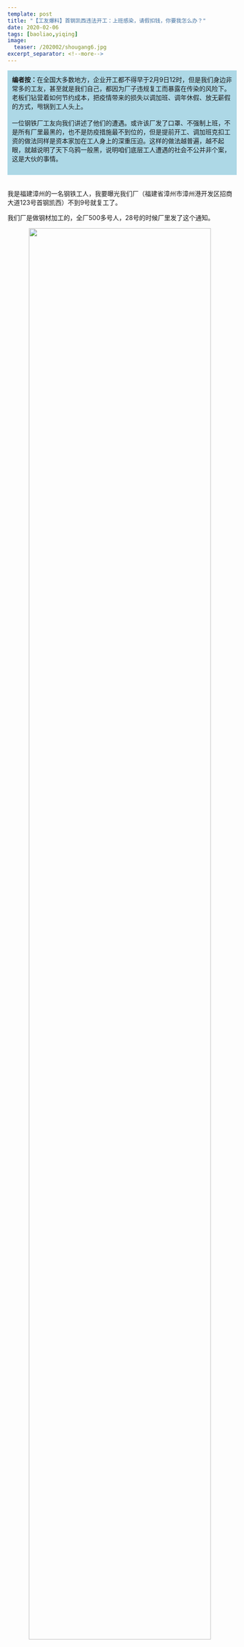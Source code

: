```yaml
---
template: post
title: "【工友爆料】首钢凯西违法开工：上班感染，请假扣钱，你要我怎么办？"
date: 2020-02-06
tags: [baoliao,yiqing]
image:
  teaser: /202002/shougang6.jpg
excerpt_separator: <!--more-->
---
```


<div style="width:98%;padding:10px;background-color:lightblue;margin:0;">
<strong>编者按：</strong>在全国大多数地方，企业开工都不得早于2月9日12时，但是我们身边非常多的工友，甚至就是我们自己，都因为厂子违规复工而暴露在传染的风险下。老板们钻营着如何节约成本，把疫情带来的损失以调加班、调年休假、放无薪假的方式，甩锅到工人头上。<br><br>
一位钢铁厂工友向我们讲述了他们的遭遇。或许该厂发了口罩、不强制上班，不是所有厂里最黑的，也不是防疫措施最不到位的，但是提前开工、调加班克扣工资的做法同样是资本家加在工人身上的深重压迫。这样的做法越普遍，越不起眼，就越说明了天下乌鸦一般黑，说明咱们底层工人遭遇的社会不公并非个案，这是大伙的事情。<br><br>
</div><br>

我是福建漳州的一名钢铁工人，我要曝光我们厂（福建省漳州市漳州港开发区招商大道123号首钢凯西）不到9号就复工了。

我们厂是做钢材加工的，全厂500多号人，28号的时候厂里发了这个通知。

<div style="text-align:center"><img src="/images/202002/shougang1.jpg" width="90%"></div><br>

第二天也就是一月二十九号的时候，福建省下发了延长假期到9号的通知，要求非必需企业不得提前开工。但是厂里就像没看见一样。这个厂是半国企，首钢集团控股的，地方政府都护着，后台很大，我们是投诉无门。

<video width="320" height="240" controls>
  <source src="/videos/shougang1.mp4" type="video/mp4">
哎呀！你的浏览器不支持视频播放。
</video>

这里早就封村封路了还叫我们上班，居然还挨个打电话给每个员工说我们是自愿的，说复工不算开工。我们工友都觉得好笑，是敢怒不敢言，复工不算开工，这不是自欺欺人吗？

最可笑的事情还在于，2月3号违规上班第一天，公司领导还开了个会，专门研究疫情防控工作。

<div style="text-align:center"><img src="/images/202002/shougang1-1.jpg" width="90%"><br><span style="color:grey">首钢凯西官号报道公司开抗疫会议（原文请看：</span><a href="http://mp.weixin.qq.com/s?__biz=MzAxNTAwMDc2NQ==&mid=2447814761&idx=1&sn=9df391f1ed8232c500a89201c51295c3&chksm=8f98a5bbb8ef2cadf8fefc86465a69ccb0a1aa2987b035c905cb19d30db6bb6fc7da3e954725&scene=21#wechat_redirect">我们同努力，共同战疫情</a>）</div><br>

现在疫情这么厉害，我们这个区已经有确诊病例了，难道最有效防止感染的办法不是按规定不上班吗？我们厂年后主要是检测人员检修设备，还没有正式生产，其实生产员工来不来根本没什么所谓，可是偏偏要让我们上班。明明一点儿不在于员工的生命健康，却要做出一副严抓防疫、保证员工安全的样子。

消毒措施，也不到位，每天一人就发一个口罩，还不是正规口罩；食堂、车间用消毒水擦一回地板，就算完事了，其他啥防护都没有——起码你消毒三次啊，一天消毒一回是达不到效果的。

<div style="text-align:center"><img src="/images/202002/shougang2.jpg" width="90%"><br><span style="color:grey">公司每天发放的口罩，虽然写着N95级，但实际上只是个民用防尘口罩，现在淘宝上所有口罩基本都写着N95级……</span></div><br>

而且我们厂工人大都是住宿舍，4人间上下铺，很容易交叉感染，可领导开会里面说到的宿舍消毒也没有，消毒水没发，我们自己也买不到；

说是“免费提供一次性餐具”和“配送到车间就餐”，都没有，还是要去食堂。

<div style="text-align:center"><img src="/images/202002/shougang3.jpg" width="90%"><br><span style="color:grey">食堂餐具都是平时用的不锈钢的，根本没有一次性餐具</span></div><br>

这是2月3日早上工人在食堂就餐的视频，也没要求戴口罩打饭，有些人就没有戴了。

<video width="320" height="240" controls>
  <source src="/videos/shougang2.mp4" type="video/mp4">
哎呀！你的浏览器不支持视频播放。
</video>

<div style="text-align:center"><img src="/images/202002/shougang4.jpg" width="90%"></div><br>

上下班，还得排队打卡，又增加了传染的风险。

<div style="text-align:center"><img src="/images/202002/shougang5.jpg" width="90%"></div><br>

看来这个防疫的会议，也就是做做样子，给上级领导看的，不是为了员工服务的。工会也不会帮我们，工会都是领导自己。

不过我们厂倒是允许工人不来，说是可以请假——因为还没有正式生产，来不来影响不大嘛。但是请假就给你算调休，拿后面的加班来抵（相当于10号以后的加班时间就只能算1倍工资，没1.5倍了）。这么一来2月份恐怕连底薪的数都没有。大家都有老人、小孩要养，还房贷车贷，哪里被他们克扣得起？

昨天（5号）开始还是有一半人请假了，实在害怕传染，也都是无奈之举。

我算是明白了，公司是打了一手好算盘：本来按照规定，2月3日到2月9日要放假，然后放假期间基本工资要发。那厂里是怎么玩的呢？它利用检修设备期间生产人员可有可无这个阶段先要求大家上班，然后允许你请假，如果你请假了，假期工资是要靠后面加班时间还的，等于不但这期间一分钱没有，上班后的1.5倍加班费也要被吃掉；如果你不请假，你就是自愿上班，要是真在厂里传染上了，也不关他们的事！

<div style="text-align:center"><img src="/images/202002/shougang6.jpg" width="90%"><br><span style="color:grey">大半工友请假了，不过还是有工友在上班</span></div><br>

他们的目的也快要达到了。工友在疫情面前纷纷保命要紧，请下假来就已经是万幸，至于工资怎么算，全看老板一张嘴，好多人也就认命了，生气但觉得没办法。厂里省下了一大笔工资和加班费，还不耽误老总赚钱，实在是黑心。

不过我们厂黑心的事也不少了，调加班少给工资也不是头一次了，以前都是这样的，需要的时候叫你加班，不需要的时候叫你放假，而且还叫你之后用8小时以外的加班时间还，只是现在活忙了才比较少了，一般都是满勤。但是一直没有双倍工资，周末加班也是1.5倍，公然违法，剥削劳动力！

<div style="text-align:center"><img src="/images/202002/shougang7.jpg" width="90%"><br><span style="color:grey">厂内堆积的含油废水一直没清理，对健康是有危害的</span></div><br>

前两天我看报道，一个无锡的老板因为违规提前开工，被拘留了。可是也就听到这么一个，我认识的朋友，还有上网看到的，不知道有多少地方的企业，都提前开工，甚至打电话举报也没停工。我们也投诉了，没有用。政府包庇着企业，明里一套暗里一套，根本不管。

专家、人社局还有好多媒体，都在说要给企业一条活路，可是谁来给我们工人一条活路？你们这样子纵容企业提前开工，非法调休克扣工资，企业的活路财路都有了，我们底层工人的活路就没有了。

不说别的企业怎样，就说我们公司，我倒是想问问，注册资本15亿、正处于钢产品转型升级上升期的大型钢铁加工厂，难道就差这几天？是10号再开工就要倒闭了，还是按照法律要求给不上班的员工合同工资，不胡乱调休就要倒闭了？

我看都不是，就是上面的头头、老总一毛不拔，一点血都不乐意出，像把疫情带来的损失都转嫁给工人承担，自己倒是一点不少赚。他们也不用来上班，不怕传染。

我们没其他要求，能停工则停工，停不了的话，把防疫措施做好，给双倍工资，别拿后面的加班来抵。

不管怎么样，我也希望这样的黑心企业能被曝光，越多人知道越好！

<div style="width:98%;padding:10px;background-color:lightblue;margin:0;">
今天已经是2月6号了，仍然有一些工友在投诉。最新的经验表明，在深圳，派出所、社区工作站和信访办都管违法复工，如果街道/社区工作站不作为，还可以在信访办电话投诉工作站。<br><br>
10号就是正式复工时间，以目前病毒的传染性和疫情严重程度看，那时候的传染风险还是很高。为了大家工作期间的安全，届时我们也会讨论工作防疫、调查公司的防疫做得怎么样，以及和大家一起向厂方争取更可靠的消毒物资和防疫措施。<strong>工友们快点扫码入群吧~</strong>
<br><br>
</div><br>

<div style="text-align:center"><img src="/images/202002/fangyiqun.jpg" width="90%"></div><br>

<div style="width:98%;padding:10px;background-color:lightblue;margin:0;">
为了让广大工友们可以在一个地方找到通俗易懂、靠谱的疫情资讯，工号51推出了我们的<strong>疫情专栏</strong>，提供经过医学专业志愿者审核的防疫消息，每天疫情简报和辟谣信息。<br><br>
51也欢迎其他方面的爆料。<strong>有料要爆？联系小编！</strong>（文章底部扫码添加）。无论你是写好稿子想直接投稿还是只有一些劲爆的线索希望51跟你一起研究，都可以联系我们小编聊聊。只要与工人相关，对我们打工兄弟姐妹有意义的消息，工号51都乐意报道。<br><br>
</div><br>
